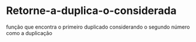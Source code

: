 # Retorne-a-duplica-o-considerada
função que encontra o primeiro duplicado considerando o segundo número como a duplicação
